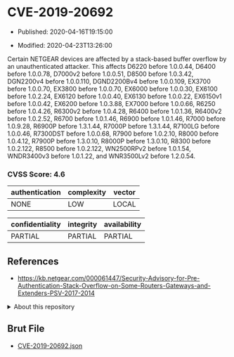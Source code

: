# CVE-2019-20692

- Published: 2020-04-16T19:15:00

- Modified: 2020-04-23T13:26:00

Certain NETGEAR devices are affected by a stack-based buffer overflow by an unauthenticated attacker. This affects D6220 before 1.0.0.44, D6400 before 1.0.0.78, D7000v2 before 1.0.0.51, D8500 before 1.0.3.42, DGN2200v4 before 1.0.0.110, DGND2200Bv4 before 1.0.0.109, EX3700 before 1.0.0.70, EX3800 before 1.0.0.70, EX6000 before 1.0.0.30, EX6100 before 1.0.2.24, EX6120 before 1.0.0.40, EX6130 before 1.0.0.22, EX6150v1 before 1.0.0.42, EX6200 before 1.0.3.88, EX7000 before 1.0.0.66, R6250 before 1.0.4.26, R6300v2 before 1.0.4.28, R6400 before 1.0.1.36, R6400v2 before 1.0.2.52, R6700 before 1.0.1.46, R6900 before 1.0.1.46, R7000 before 1.0.9.28, R6900P before 1.3.1.44, R7000P before 1.3.1.44, R7100LG before 1.0.0.46, R7300DST before 1.0.0.68, R7900 before 1.0.2.10, R8000 before 1.0.4.12, R7900P before 1.3.0.10, R8000P before 1.3.0.10, R8300 before 1.0.2.122, R8500 before 1.0.2.122, WN2500RPv2 before 1.0.1.54, WNDR3400v3 before 1.0.1.22, and WNR3500Lv2 before 1.2.0.54.

### CVSS Score: **4.6**

| authentication | complexity | vector |
| --- | --- | --- |
| NONE | LOW | LOCAL |

| confidentiality | integrity | availability |
| --- | --- | --- |
| PARTIAL | PARTIAL | PARTIAL |

## References

* https://kb.netgear.com/000061447/Security-Advisory-for-Pre-Authentication-Stack-Overflow-on-Some-Routers-Gateways-and-Extenders-PSV-2017-2014

<details>
<summary>About this repository</summary> 

  This repository is part of the project [Live Hack CVE](https://github.com/Live-Hack-CVE). Main website can be found [www.live-hack.org](https://www.live-hack.org) 
  
  Made by [Sn0wAlice](https://github.com/Sn0wAlice) for the people that care about security and need to have a feed of the latest CVEs. Hope you enjoy it, don't forget to star the repo and follow me on [Twitter](https://twitter.com/Sn0wAlice) and [Github](https://github.com/Sn0wAlice). And that is my [personnal website](https://www.alice-snow.me/)

  - [Home Page](https://github.com/Live-Hack-CVE)
  - [Framework](https://github.com/Live-Hack-CVE/cve-framework)
  - [CVE database](https://github.com/Live-Hack-CVE/full_database)
  - [Changelog](https://github.com/Live-Hack-CVE/Changelog)
</details>

## Brut File

* [CVE-2019-20692.json](https://raw.githubusercontent.com/Live-Hack-CVE/full_database/main/cves/2019/CVE-2019-20692.json)

